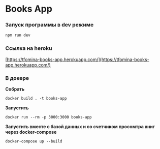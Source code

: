 # Books App

### Запуск программы в dev режиме

```javascript
npm run dev
```

### Ссылка на heroku

[https://tfomina-books-app.herokuapp.com/](https://tfomina-books-app.herokuapp.com/)

### В докере

**Собрать**

```
docker build . -t books-app
```

**Запустить**

```
docker run --rm -p 3000:3000 books-app
```

**Запустить вместе с базой данных и со счетчиком просомтра книг через docker-compose**

```
docker-compose up --build
```
